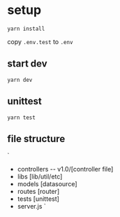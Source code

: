 # setup

`yarn install`

copy `.env.test` to `.env`

## start dev

`yarn dev`

## unittest

`yarn test`

## file structure

`

- controllers
  -- v1.0/[controller file]
- libs [lib/util/etc]
- models [datasource]
- routes [router]
- tests [unittest]
- server.js
  `
